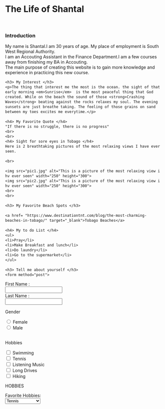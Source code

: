 
<html>


<head>

<title> Life of Shantal </title>
<meta charset="utf-8">		
</head>

<body>
	<h1> The Life of Shantal</h1>
	<br>
	<h3> Introduction </h3>
	My name is Shantal.I am 30 years of age. My place of employment is South West Regional Authority.
	<br>I am an Accouting Assistant in the Finance Department.I am a few courses away from finishing my BA in Accouting.
	<br>The main purpose of creating this website is to gain more knowledge and experience in practicing this new course. 
	
	<h3> My Interest </h3>
	<p>The thing that interest me the most is the ocean. the sight of that early morning <em>Sunrise</em>  is the most peaceful thing that God created. While on the beach the sound of those <strong>Crashing Waves</strong> beating against the rocks relaxes my soul. The evening sunsets are just breathe taking. The feeling of those grains on sand between my toes excites me everytime.</p>  
	
	<h4> My Favorite Quote </h4>
	"If there is no struggle, there is no progress"
	<br>
	<br>
	<h4> Sight for sore eyes in Tobago </h4>
	Here is 2 breathtaking pictures of the most relaxing views I have ever seen.
	
	<br>
	
	<img src="pic1.jpg" alt="This is a picture of the most relaxing view i hv ever seen" width="250" height="300">
	<img src="pic2.jpg" alt="This is a picture of the most relaxing view i hv ever seen" width="250" height="300">
	<br>
	<br>
	
	<h3> My Favorite Beach Spots </h3>
	
	<a href= "https://www.destinationtnt.com/blog/the-most-charming-beaches-in-tobago/" target="_blank">Tobago Beaches</a>
	
	<h4> My to do List </h4>
	<ul>
	<li>Pray</li>
	<li>Make Breakfast and lunch</li>
	<li>Do laundry</li>
	<li>Go to the supermarket</li>
	</ul>
	
	<h3> Tell me about yourself </h3>
	<form method="post">
<label for="fname"> First Name : </label><br>
<input type="text" name="fname" > <br>
<label for="lname"> Last Name : </label><br>
<input type="text" id="lname" name="lname">
<br>
<p>Gender</p>
<input Type="radio" id="html" name="fav_language" value="HTML">
<label for="html"> Female</label> <br>
<input Type="radio" id="css" name="fav_language" value="css">
<label for="html"> Male</label> <br>
<br>	

<p>Hobbies</p>
<input Type="checkbox" id="hobbies" name="hobbies" value="swimming">
<label for="swimming"> Swimming</label> <br>
<input Type="checkbox" id="hobbies" name="hobbies" value="swimming">
<label for="swimming"> Tennis</label> <br>
<input Type="checkbox" id="hobbies" name="hobbies" value="swimming">
<label for="swimming"> Listening Music</label> <br>
<input Type="checkbox" id="hobbies" name="hobbies" value="swimming">
<label for="swimming"> Long Drives</label> <br>
<input Type="checkbox" id="hobbies" name="hobbies" value="swimming">
<label for="swimming"> Hiking</label> <br>

<p> HOBBIES</p>
<label 	for="Hobbies"> Favorite Hobbies: </label> <br>
<select id="hobbies" name="hobbies">
<option value="tennis"> Tennis</option>
<option value="Listening music"> Listening Music</option>
<option value="Long Drives">Long Drives</option>
<option value="Hiking">Hiking</option>
</select>

	
